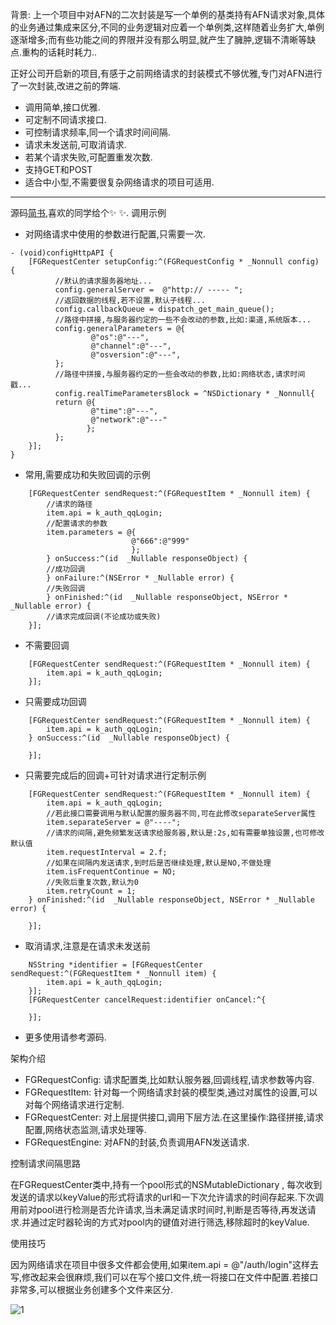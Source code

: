 背景:
上一个项目中对AFN的二次封装是写一个单例的基类持有AFN请求对象,具体的业务通过集成来区分,不同的业务逻辑对应着一个单例类,这样随着业务扩大,单例逐渐增多;而有些功能之间的界限并没有那么明显,就产生了臃肿,逻辑不清晰等缺点.重构的话耗时耗力..

正好公司开启新的项目,有感于之前网络请求的封装模式不够优雅,专门对AFN进行了一次封装,改进之前的弊端.
- 调用简单,接口优雅.
- 可定制不同请求接口.
- 可控制请求频率,同一个请求时间间隔.
- 请求未发送前,可取消请求.
- 若某个请求失败,可配置重发次数.
- 支持GET和POST
- 适合中小型,不需要很复杂网络请求的项目可适用.
---
源码[简书](https://www.jianshu.com/p/9194daf4d5eb),喜欢的同学给个✨ ✨.
调用示例
- 对网络请求中使用的参数进行配置,只需要一次.
```
- (void)configHttpAPI {
    [FGRequestCenter setupConfig:^(FGRequestConfig * _Nonnull config) {
          //默认的请求服务器地址...
          config.generalServer =  @"http:// ----- ";
          //返回数据的线程,若不设置,默认子线程...
          config.callbackQueue = dispatch_get_main_queue();
          //路径中拼接,与服务器约定的一些不会改动的参数,比如:渠道,系统版本...
          config.generalParameters = @{
                  @"os":@"---",
                  @"channel":@"---",
                  @"osversion":@"---",
          };
          //路径中拼接,与服务器约定的一些会改动的参数,比如:网络状态,请求时间戳...
          config.realTimeParametersBlock = ^NSDictionary * _Nonnull{
          return @{
                  @"time":@"---",
                  @"network":@"---"
                 };
          };
    }];
}
```
- 常用,需要成功和失败回调的示例
```
    [FGRequestCenter sendRequest:^(FGRequestItem * _Nonnull item) {
        //请求的路径
        item.api = k_auth_qqLogin;
        //配置请求的参数
        item.parameters = @{
                           @"666":@"999"
                           };
        } onSuccess:^(id  _Nullable responseObject) {
        //成功回调
        } onFailure:^(NSError * _Nullable error) {
        //失败回调
        } onFinished:^(id  _Nullable responseObject, NSError * _Nullable error) {
        //请求完成回调(不论成功或失败)
    }];
```
- 不需要回调
```
    [FGRequestCenter sendRequest:^(FGRequestItem * _Nonnull item) {
        item.api = k_auth_qqLogin;
    }];
```
- 只需要成功回调
```
    [FGRequestCenter sendRequest:^(FGRequestItem * _Nonnull item) {
        item.api = k_auth_qqLogin;
    } onSuccess:^(id  _Nullable responseObject) {

    }];
```
- 只需要完成后的回调+可针对请求进行定制示例
```
    [FGRequestCenter sendRequest:^(FGRequestItem * _Nonnull item) {
        item.api = k_auth_qqLogin;
        //若此接口需要调用与默认配置的服务器不同,可在此修改separateServer属性
        item.separateServer = @"----";
        //请求的间隔,避免频繁发送请求给服务器,默认是:2s,如有需要单独设置,也可修改默认值
        item.requestInterval = 2.f;
        //如果在间隔内发送请求,到时后是否继续处理,默认是NO,不做处理
        item.isFrequentContinue = NO;
        //失败后重复次数,默认为0
        item.retryCount = 1;
    } onFinished:^(id  _Nullable responseObject, NSError * _Nullable error) {

    }];
```
- 取消请求,注意是在请求未发送前
```
    NSString *identifier = [FGRequestCenter sendRequest:^(FGRequestItem * _Nonnull item) {
        item.api = k_auth_qqLogin;
    }];
    [FGRequestCenter cancelRequest:identifier onCancel:^{

    }];
```
- 更多使用请参考源码.

架构介绍

- FGRequestConfig: 请求配置类,比如默认服务器,回调线程,请求参数等内容.
- FGRequestItem:  针对每一个网络请求封装的模型类,通过对属性的设置,可以对每个网络请求进行定制.
- FGRequestCenter: 对上层提供接口,调用下层方法.在这里操作:路径拼接,请求配置,网络状态监测,请求处理等.
- FGRequestEngine: 对AFN的封装,负责调用AFN发送请求.

控制请求间隔思路

在FGRequestCenter类中,持有一个pool形式的NSMutableDictionary , 每次收到发送的请求以keyValue的形式将请求的url和一下次允许请求的时间存起来.下次调用前对pool进行检测是否允许请求,当未满足请求时间时,判断是否等待,再发送请求.并通过定时器轮询的方式对pool内的键值对进行筛选,移除超时的keyValue.

使用技巧

因为网络请求在项目中很多文件都会使用,如果item.api = @"/auth/login"这样去写,修改起来会很麻烦,我们可以在写个接口文件,统一将接口在文件中配置.若接口非常多,可以根据业务创建多个文件来区分.

![1](https://upload-images.jianshu.io/upload_images/1637319-6859c901443aab88.png?imageMogr2/auto-orient/strip%7CimageView2/2/w/1240)


